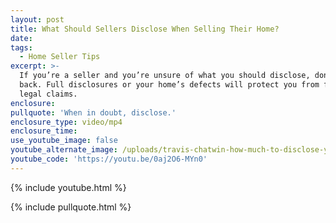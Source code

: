 ```yaml
---
layout: post
title: What Should Sellers Disclose When Selling Their Home?
date:
tags:
  - Home Seller Tips
excerpt: >-
  If you’re a seller and you’re unsure of what you should disclose, don’t hold
  back. Full disclosures or your home’s defects will protect you from future
  legal claims.
enclosure:
pullquote: 'When in doubt, disclose.'
enclosure_type: video/mp4
enclosure_time:
use_youtube_image: false
youtube_alternate_image: /uploads/travis-chatwin-how-much-to-disclose-youtube.jpg
youtube_code: 'https://youtu.be/0aj2O6-MYn0'
---
```



{% include youtube.html %}

{% include pullquote.html %}